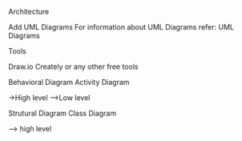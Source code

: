 Architecture

Add UML Diagrams For information about UML Diagrams refer: UML Diagrams

Tools

Draw.io Creately or any other free tools

Behavioral Diagram
Activity Diagram

->High level 
-->Low level

Strutural Diagram
Class Diagram

   --> high level 
